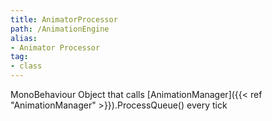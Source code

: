 ```yaml
---
title: AnimatorProcessor
path: /AnimationEngine
alias: 
- Animator Processor
tag: 
- class
---
```

MonoBehaviour Object that calls [AnimationManager]({{< ref "AnimationManager" >}}).ProcessQueue() every tick
